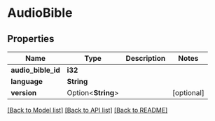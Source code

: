 # AudioBible

## Properties

Name | Type | Description | Notes
------------ | ------------- | ------------- | -------------
**audio_bible_id** | **i32** |  | 
**language** | **String** |  | 
**version** | Option<**String**> |  | [optional]

[[Back to Model list]](../README.md#documentation-for-models) [[Back to API list]](../README.md#documentation-for-api-endpoints) [[Back to README]](../README.md)


